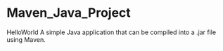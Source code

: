 # Maven_Java_Project

HelloWorld
A simple Java application that can be compiled into a .jar file using Maven.
